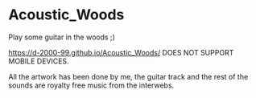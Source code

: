 # Acoustic_Woods
Play some guitar in the woods ;)

https://d-2000-99.github.io/Acoustic_Woods/
DOES NOT SUPPORT MOBILE DEVICES.

All the artwork has been done by me, the guitar track and the rest of the sounds are royalty free music from the interwebs.
